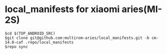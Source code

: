 # local_manifests for xiaomi aries(MI-2S)

```
$cd $(TOP_ANDROID_SRC)
$git clone git@github.com:multirom-aries/local_manifests.git -b cm-14.0-caf .repo/local_manifests
$repo sync
```
